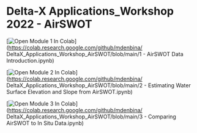 # Delta-X Applications_Workshop 2022 - AirSWOT

[![Open Module 1 In Colab](https://colab.research.google.com/assets/colab-badge.svg)](https://colab.research.google.com/github/mdenbina/ DeltaX_Applications_Workshop_AirSWOT/blob/main/1 - AirSWOT Data Introduction.ipynb)

[![Open Module 2 In Colab](https://colab.research.google.com/assets/colab-badge.svg)](https://colab.research.google.com/github/mdenbina/ DeltaX_Applications_Workshop_AirSWOT/blob/main/2 - Estimating Water Surface Elevation and Slope from AirSWOT.ipynb)

[![Open Module 3 In Colab](https://colab.research.google.com/assets/colab-badge.svg)](https://colab.research.google.com/github/mdenbina/ DeltaX_Applications_Workshop_AirSWOT/blob/main/3 - Comparing AirSWOT to In Situ Data.ipynb)
